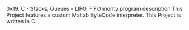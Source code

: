 0x19. C - Stacks, Queues - LIFO, FIFO
monty program description
This Project features a custom Matlab ByteCode interpreter. This Project is written in C.